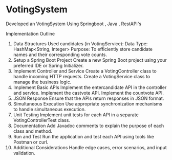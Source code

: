 # VotingSystem
Developed an VotingSystem Using Springboot , Java , RestAPI's

Implementation Outline
1. Data Structures Used
candidates (in VotingService):
Data Type: HashMap<String, Integer>
Purpose: To efficiently store candidate names and their corresponding vote counts.
2. Setup a Spring Boot Project
Create a new Spring Boot project using your preferred IDE or Spring Initializer.
3. Implement Controller and Service
Create a VotingController class to handle incoming HTTP requests.
Create a VotingService class to manage the business logic.
4. Implement Basic APIs
Implement the entercandidate API in the controller and service.
Implement the castvote API.
Implement the countvote API.
5. JSON Response
Ensure that the APIs return responses in JSON format.
6. Simultaneous Execution
Use appropriate synchronization mechanisms to handle simultaneous execution.
7. Unit Testing
Implement unit tests for each API in a separate VotingControllerTest class.
8. Documentation
Add Javadoc comments to explain the purpose of each class and method.
9. Run and Test
Run the application and test each API using tools like Postman or curl.
10. Additional Considerations
Handle edge cases, error scenarios, and input validation.

